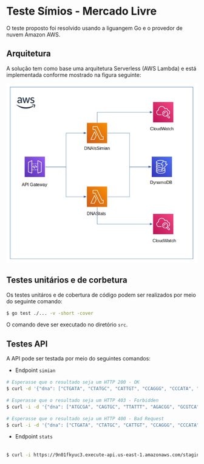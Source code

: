 # Teste Símios - Mercado Livre

O teste proposto foi resolvido usando a liguangem Go e o provedor de nuvem Amazon AWS.

## Arquitetura
A solução tem como base uma arquitetura Serverless (AWS Lambda) e está implementada conforme mostrado na figura seguinte:

![](img/arch.png)

## Testes unitários e de corbetura

Os testes unitáros e de cobertura de código podem ser realizados por meio do seguinte comando:

```bash
$ go test ./... -v -short -cover
```

O comando deve ser executado no diretório `src`.

## Testes API

A API pode ser testada por meio do seguintes comandos:

- Endpoint `simian`

```bash
# Esperasse que o resultado seja um HTTP 200 - OK
$ curl -d '{"dna": ["CTGATA", "CTATGC", "CATTGT", "CCAGGG", "CCCATA", "TCACTG"]}' https://9n01fkyuc3.execute-api.us-east-1.amazonaws.com/staging/simian
```

```bash
# Esperasse que o resultado seja um HTTP 403 - Forbidden
$ curl -i -d '{"dna": ["ATGCGA", "CAGTGC", "TTATTT", "AGACGG", "GCGTCA", "TCACTG"]}' https://9n01fkyuc3.execute-api.us-east-1.amazonaws.com/staging/simian
```

```bash
# Esperasse que o resultado seja um HTTP 400 - Bad Request
$ curl -i -d '{"dna": ["CTGATA", "CTATGC", "CATTGT", "CCAGGG", "CCCATA", "TCACTK"]}' https://9n01fkyuc3.execute-api.us-east-1.amazonaws.com/staging/simian
```

- Endpoint `stats`

```bash

$ curl -i https://9n01fkyuc3.execute-api.us-east-1.amazonaws.com/staging/stats
```